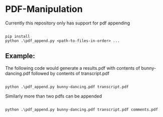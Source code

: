 # PDF-Manipulation

Currently this repository only has support for pdf appending

```

pip install
python .\pdf_append.py <path-to-files-in-order> ...

```

## Example:
The following code would generate a results.pdf with contents of bunny-dancing.pdf followed by contents of transcript.pdf 
```

python .\pdf_append.py bunny-dancing.pdf transcript.pdf

```
Similarly more than two pdfs can be appended
```

python .\pdf_append.py bunny-dancing.pdf transcript.pdf comments.pdf

```
